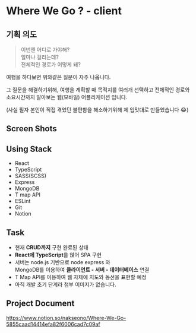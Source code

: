 # Where We Go ? - client

## 기획 의도

> 이번엔 어디로 가야해? <br> 얼마나 걸리는데? <br> 전체적인 경로가 어떻게 돼?<br>

여행을 하다보면 위와같은 질문이 자주 나옵니다.

그 질문을 해결하기위해,
여행을 계획할 때 목적지를 여러개 선택하고 전체적인 경로와 소요시간까지 알아보는 웹(모바일) 어플리케이션 입니다.

(사실 필자 본인이 직접 겪었던 불편함을 해소하기위해 제 입맛대로 만들었습니다 😂)

## Screen Shots

## Using Stack

- React
- TypeScript
- SASS(SCSS)
- Express
- MongoDB
- T map API
- ESLint
- Git
- Notion

## Task

- 현재 **CRUD까지** 구현 완료된 상태
- **React에 TypeScript**를 얹어 SPA 구현
- 서버는 node.js 기반으로 node express 와 <br> MongoDB를 이용하여 **클라이언트 - 서버 - 데이터베이스** 연결
- T Map API를 이용하여 웹 자체에 지도와 동선을 표현할 예정
- 아직 개발 초기 단계라 첨부 이미지가 없습니다.

## Project Document

https://www.notion.so/nakseono/Where-We-Go-5855caad14414efa82f6006cad7c09af
